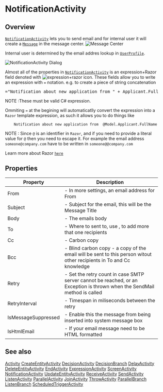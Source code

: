 # NotificationActivity
## Overview
[`NotificationActivity`](NotificationActivity.html) lets you to send email and for internal user it will create a [`Message`](Message.html) in the message center.
![Message Center](http://i.imgur.com/3ePhbd9.png)

Internal user is determined by the email addres lookup in [`UserProfile`](UserProfile.html).


![NotificationActivity Dialog](http://i.imgur.com/KJ1CcIY.png)

Almost all of the properties in [`NotificationActivity`](NotificationActivity.html) is an expression+Razor field denoted with ![expression+razor icon](http://i.imgur.com/eJG3fxl.png).
These fields allow you to write an expression with `=` notation.
e.g. to create a piece of string concatenation
<pre>
="Notification about new application from " + Applicant.FullName
</pre>
NOTE :These must be valid C# expression.

Ommiting `=` at the begining will automaticatlly convert the expression into a `Razor` template expression, as such it allows you to do things like
```razor
    Notification about new application from  @Model.Applicant.FullName
```
NOTE : Since `@` is an identifier in `Razor`, and if you need to provide a literal value for `@` then you need to escape it. For example the email address `someone@company.com` have to be written in `someone@@company.com`


Learn more about Razor [`here`](Razor.html)



## Properties
<table class="table table-condensed table-bordered">
    <thead>
<tr>
<th>Property</th>
<th>Description</th>
</tr>
</thead>
<tbody>
<tr><td>From</td><td> - In more settings, an email address for From</td></tr>
<tr><td>Subject</td><td> - Subject for the email, this will be the Message Title</td></tr>
<tr><td>Body</td><td> - The emails body</td></tr>
<tr><td>To</td><td> - Where to sent to, use , to add more that one recipients</td></tr>
<tr><td>Cc</td><td> - Carbon copy</td></tr>
<tr><td>Bcc</td><td> - Blind carbon copy - a copy of the email will be sent to this person witout other recipients in To and Cc knowledge</td></tr>
<tr><td>Retry</td><td> - Set the retry count in case SMTP server cannot be reached, or an Exception is thrown when the SendMail method is called </td></tr>
<tr><td>RetryInterval</td><td> - Timespan in miliseconds between the retry </td></tr>
<tr><td>IsMessageSuppressed</td><td> - Enable this the message from being inserted into system message box </td></tr>
<tr><td>IsHtmlEmail</td><td> - If your email message need to be HTML formatted </td></tr>
</tbody></table>



## See also

[Activity](Activity.html)
[CreateEntityActivity](CreateEntityActivity.html)
[DecisionActivity](DecisionActivity.html)
[DecisionBranch](DecisionBranch.html)
[DelayActivity](DelayActivity.html)
[DeleteEntityActivity](DeleteEntityActivity.html)
[EndActivity](EndActivity.html)
[ExpressionActivity](ExpressionActivity.html)
[ScreenActivity](ScreenActivity.html)
[NotificationActivity](NotificationActivity.html)
[UpdateEntityActivity](UpdateEntityActivity.html)
[ReceiveActivity](ReceiveActivity.html)
[SendActivity](SendActivity.html)
[ListenActivity](ListenActivity.html)
[ParallelActivity](ParallelActivity.html)
[JoinActivity](JoinActivity.html)
[ThrowActivity](ThrowActivity.html)
[ParallelBranch](ParallelBranch.html)
[ListenBranch](ListenBranch.html)
[ScheduledTriggerActivity](ScheduledTriggerActivity.html)
